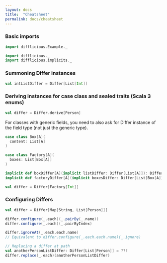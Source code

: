 ```yaml
---
layout: docs
title:  "Cheatsheet"
permalink: docs/cheatsheet
---
```


### Basic imports

```scala mdoc:invisible
import difflicious.Example._
```

```scala mdoc:silent
import difflicious._
import difflicious.implicits._
```

### Summoning Differ instances

```scala mdoc:silent
val intListDiffer = Differ[List[Int]]
```

### Deriving instances for case class and sealed traits (Scala 3 enums)

```scala mdoc:nest:silent
val differ = Differ.derive[Person]
```

For classes with generic fields, you need to also ask for Differ instance of the field type (not just the generic type).

```scala mdoc:silent:nest
case class Box[A](
  content: List[A]
)

case class Factory[A](
  boxes: List[Box[A]]
)

implicit def boxDiffer[A](implicit listDiffer: Differ[List[A]]): Differ[Box[A]] = Differ.derive[Box[A]]
implicit def factoryDiffer[A](implicit boxesDiffer: Differ[List[Box[A]]]): Differ[Factory[A]]  = Differ.derive[Factory[A]]

val differ = Differ[Factory[Int]]
```

### Configuring Differs

```scala mdoc:compile-only
val differ = Differ[Map[String, List[Person]]]

differ.configure(_.each)(_.pairBy(_.name))
differ.configure(_.each)(_.pairByIndex)

differ.ignoreAt(_.each.each.name)
// Equivalent to differ.configure(_.each.each.name)(_.ignore)

// Replacing a differ at path
val anotherPersonListDiffer: Differ[List[Person]] = ???
differ.replace(_.each)(anotherPersonListDiffer)
```


